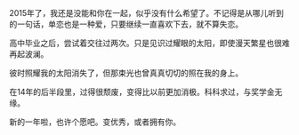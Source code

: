 2015年了，我还是没能和你在一起，似乎没有什么希望了。不记得是从哪儿听到的一句话，单恋也是一种爱，只要继续一直喜欢下去，就不算失恋。

高中毕业之后，尝试着交往过两次。只是见识过耀眼的太阳，即使漫天繁星也很难再起波澜。

彼时照耀我的太阳消失了，但那束光也曾真真切切的照在我的身上。

在14年的后半段里，过得很颓废，变得比以前更加消极。科科求过，与奖学金无缘。

新的一年啦，也许个愿吧。变优秀，或者拥有你。
